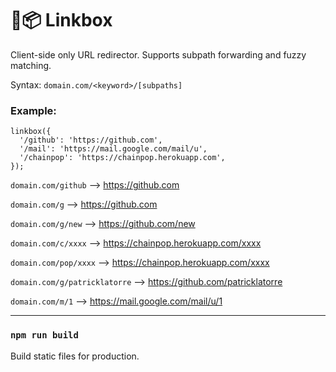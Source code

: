 # 🔗📦 Linkbox

Client-side only URL redirector. Supports subpath forwarding and fuzzy matching. 

Syntax: `domain.com/<keyword>/[subpaths]`

### Example:

```
linkbox({
  '/github': 'https://github.com',
  '/mail': 'https://mail.google.com/mail/u',
  '/chainpop': 'https://chainpop.herokuapp.com',
});
```

`domain.com/github` --> https://github.com

`domain.com/g` --> https://github.com

`domain.com/g/new` --> https://github.com/new

`domain.com/c/xxxx` --> https://chainpop.herokuapp.com/xxxx

`domain.com/pop/xxxx` --> https://chainpop.herokuapp.com/xxxx

`domain.com/g/patricklatorre` --> https://github.com/patricklatorre

`domain.com/m/1` --> https://mail.google.com/mail/u/1

---

### `npm run build`

Build static files for production.

